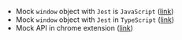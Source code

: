 * Mock `window` object with `Jest` is `JavaScript` ([link](https://stackoverflow.com/questions/41885841/how-can-i-mock-the-javascript-window-object-using-jest))
* Mock `window` object with `Jest` in `TypeScript` ([link](https://claritydev.net/blog/mock-window-object-jest))
* Mock API in chrome extension ([link](https://dev.to/jennieji/mock-api-in-a-chrome-extension-2jg5))